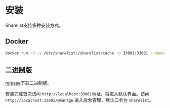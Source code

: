 # 安装
Sharelist支持多种安装方式。

## Docker
```bash
docker run -d -v /etc/sharelist:/sharelist/cache -p 33001:33001 --name="sharelist" reruin/sharelist:next
```

## 二进制版
[release](https://github.com/reruin/sharelist/releases)下载二进制版。


安装完成首次访问 `http://localhost:33001`地址，将进入默认界面。访问`http://localhost:33001/@manage` 进入后台管理，默认口令为 ```sharelist```。